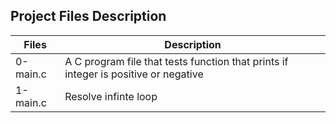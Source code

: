 ## Project Files Description

| Files | Description |
| ----------- | ----------- |
| 0-main.c | A C program file that tests function that prints if integer is positive or negative |
| 1-main.c | Resolve infinte loop |
